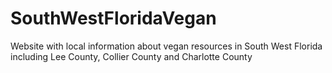 # SouthWestFloridaVegan
Website with local information about vegan resources in South West Florida including Lee County, Collier County and Charlotte County
